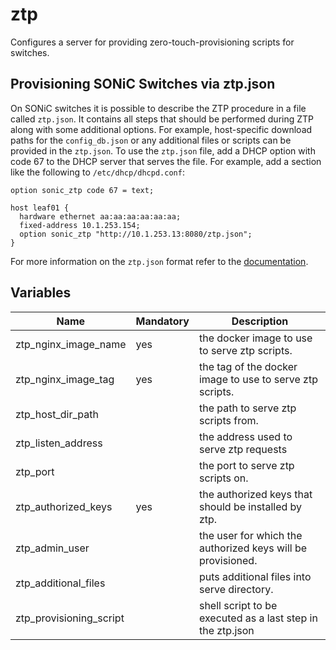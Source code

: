 # ztp

Configures a server for providing zero-touch-provisioning scripts for switches.

## Provisioning SONiC Switches via ztp.json

On SONiC switches it is possible to describe the ZTP procedure in a file called `ztp.json`.
It contains all steps that should be performed during ZTP along with some additional options.
For example, host-specific download paths for the `config_db.json` or any additional files or scripts can be provided in the `ztp.json`.
To use the `ztp.json` file, add a DHCP option with code 67 to the DHCP server that serves the file.
For example, add a section like the following to `/etc/dhcp/dhcpd.conf`:

```
option sonic_ztp code 67 = text;

host leaf01 {
  hardware ethernet aa:aa:aa:aa:aa:aa;
  fixed-address 10.1.253.154;
  option sonic_ztp "http://10.1.253.13:8080/ztp.json";
}
```

For more information on the `ztp.json` format refer to the [documentation](https://github.com/sonic-net/SONiC/blob/master/doc/ztp/ztp.md).

## Variables

| Name                    | Mandatory | Description                                                 |
| ----------------------- | --------- | ----------------------------------------------------------- |
| ztp_nginx_image_name    | yes       | the docker image to use to serve ztp scripts.               |
| ztp_nginx_image_tag     | yes       | the tag of the docker image to use to serve ztp scripts.    |
| ztp_host_dir_path       |           | the path to serve ztp scripts from.                         |
| ztp_listen_address      |           | the address used to serve ztp requests                      |
| ztp_port                |           | the port to serve ztp scripts on.                           |
| ztp_authorized_keys     | yes       | the authorized keys that should be installed by ztp.        |
| ztp_admin_user          |           | the user for which the authorized keys will be provisioned. |
| ztp_additional_files    |           | puts additional files into serve directory.                 |
| ztp_provisioning_script |           | shell script to be executed as a last step in the ztp.json  |
